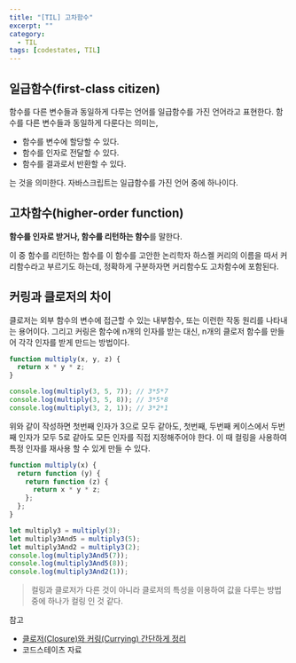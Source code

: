 ```yaml
---
title: "[TIL] 고차함수"
excerpt: ""
category:
  - TIL
tags: [codestates, TIL]
---
```


## 일급함수(first-class citizen)

함수를 다른 변수들과 동일하게 다루는 언어를 일급함수를 가진 언어라고 표현한다. 함수를 다른 변수들과 동일하게 다룬다는 의미는,

- 함수를 변수에 할당할 수 있다.
- 함수를 인자로 전달할 수 있다.
- 함수를 결과로서 반환할 수 있다.

는 것을 의미한다. 자바스크립트는 일급함수를 가진 언어 중에 하나이다.

## 고차함수(higher-order function)

**함수를 인자로 받거나, 함수를 리턴하는 함수**를 말한다.

이 중 함수를 리턴하는 함수를 이 함수를 고안한 논리학자 하스켈 커리의 이름을 따서 커리함수라고 부르기도 하는데, 정확하게 구분하자면 커리함수도 고차함수에 포함된다.

## 커링과 클로저의 차이

클로저는 외부 함수의 변수에 접근할 수 있는 내부함수, 또는 이런한 작동 원리를 나타내는 용어이다.
그리고 커링은 함수에 n개의 인자를 받는 대신, n개의 클로저 함수를 만들어 각각 인자를 받게 만드는 방법이다.

```js
function multiply(x, y, z) {
  return x * y * z;
}

console.log(multiply(3, 5, 7)); // 3*5*7
console.log(multiply(3, 5, 8)); // 3*5*8
console.log(multiply(3, 2, 1)); // 3*2*1
```

위와 같이 작성하면 첫번째 인자가 3으로 모두 같아도, 첫번째, 두번째 케이스에서 두번째 인자가 모두 5로 같아도 모든 인자를 직접 지정해주어야 한다. 이 때 컬링을 사용하여 특정 인자를 재사용 할 수 있게 만들 수 있다.

```js
function multiply(x) {
  return function (y) {
    return function (z) {
      return x * y * z;
    };
  };
}

let multiply3 = multiply(3);
let multiply3And5 = multiply3(5);
let multiply3And2 = multiply3(2);
console.log(multiply3And5(7));
console.log(multiply3And5(8));
console.log(multiply3And2(1));
```

> 컬링과 클로저가 다른 것이 아니라 클로저의 특성을 이용하여 값을 다루는 방법 중에 하나가 컬링 인 것 같다.

참고

- [클로저(Closure)와 커링(Currying) 간단하게 정리](https://velog.io/@nittre/JavaScript-Closure%EC%99%80-Currying)
- 코드스테이츠 자료
